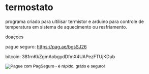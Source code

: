 # termostato
programa criado para ultilisar termistor e arduino para controle de temperatura em sistema de aquecimento ou resfriamento.

doaçoes 

pague seguro:
https://pag.ae/bgsSJ26

bitcoin:
381rnKkZgmAobgydDfmX4UAPezFTUjKDub
<html>
<!-- INICIO FORMULARIO BOTAO PAGSEGURO -->
<form action="https://pagseguro.uol.com.br/checkout/v2/donation.html" method="post">
<!-- NÃO EDITE OS COMANDOS DAS LINHAS ABAIXO -->
<input type="hidden" name="currency" value="BRL" />
<input type="hidden" name="receiverEmail" value="pattrickpx99@gmail.com" />
<input type="hidden" name="iot" value="button" />
<input type="image" src="https://stc.pagseguro.uol.com.br/public/img/botoes/doacoes/209x48-doar-assina.gif" name="submit" alt="Pague com PagSeguro - é rápido, grátis e seguro!" />
</form>
<!-- FINAL FORMULARIO BOTAO PAGSEGURO -->
</html>
